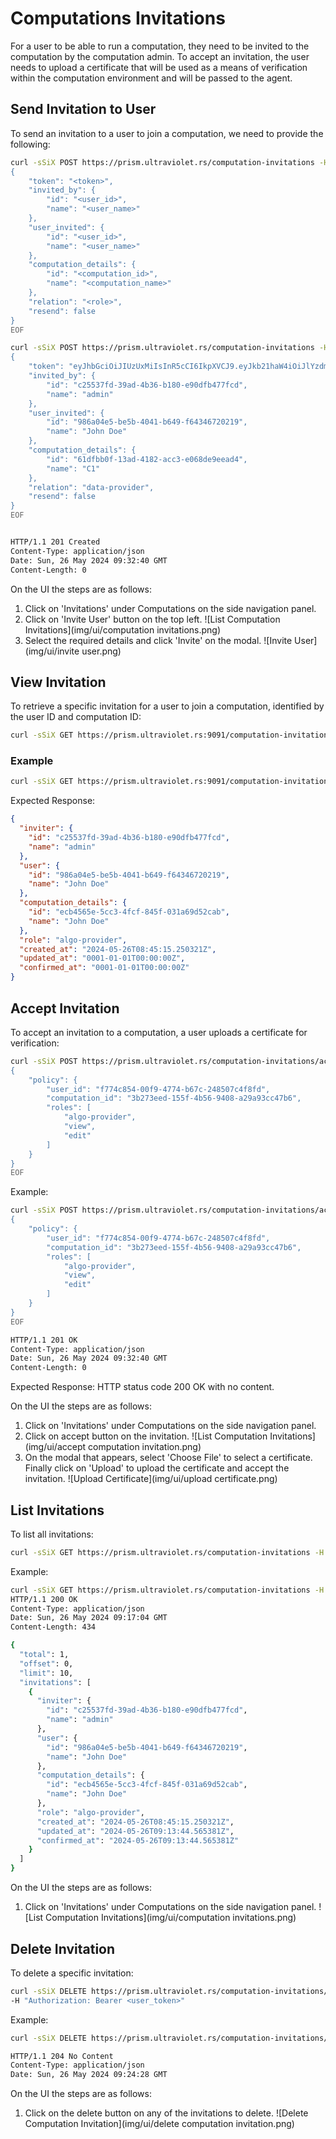 # Computations Invitations

For a user to be able to run a computation, they need to be invited to the computation by the computation admin. To accept an invitation, the user needs to upload a certificate that will be used as a means of verification within the computation environment and will be passed to the agent.

## Send Invitation to User

To send an invitation to a user to join a computation, we need to provide the following:

```bash
curl -sSiX POST https://prism.ultraviolet.rs/computation-invitations -H "Content-Type: application/json" -H "Authorization: Bearer <user_token>" -d @- << EOF
{
    "token": "<token>",
    "invited_by": {
        "id": "<user_id>",
        "name": "<user_name>"
    },
    "user_invited": {
        "id": "<user_id>",
        "name": "<user_name>"
    },
    "computation_details": {
        "id": "<computation_id>",
        "name": "<computation_name>"
    },
    "relation": "<role>",
    "resend": false
}
EOF
```

```bash
curl -sSiX POST https://prism.ultraviolet.rs/computation-invitations -H "Content-Type: application/json" -H "Authorization: Bearer eyJhbGciOiJIUzUxMiIsInR5cCI6IkpXVCJ9.eyJkb21haW4iOiJlYzdmNmI2Mi0zYjBiLTRmNmYtOTI1Zi1jMWYwOWFiMmY4ODMiLCJleHAiOjE3MTY3MTg3MjUsImlhdCI6MTcxNjcxNTEyNSwiaXNzIjoibWFnaXN0cmFsYS5hdXRoIiwic3ViIjoiYzI1NTM3ZmQtMzlhZC00YjM2LWIxODAtZTkwZGZiNDc3ZmNkIiwidHlwZSI6MCwidXNlciI6ImMyNTUzN2ZkLTM5YWQtNGIzNi1iMTgwLWU5MGRmYjQ3N2ZjZCJ9.z7Py3ZwDm0INxosANjIm1slxziUTzD4EcXO1nt26inmSXVdaKSEZd3tGiE-7UHwOkwITsEgFOWBVucMnCFRipQ" -d @- << EOF
{
    "token": "eyJhbGciOiJIUzUxMiIsInR5cCI6IkpXVCJ9.eyJkb21haW4iOiJlYzdmNmI2Mi0zYjBiLTRmNmYtOTI1Zi1jMWYwOWFiMmY4ODMiLCJleHAiOjE3MTY3MTg3MjUsImlhdCI6MTcxNjcxNTEyNSwiaXNzIjoibWFnaXN0cmFsYS5hdXRoIiwic3ViIjoiYzI1NTM3ZmQtMzlhZC00YjM2LWIxODAtZTkwZGZiNDc3ZmNkIiwidHlwZSI6MCwidXNlciI6ImMyNTUzN2ZkLTM5YWQtNGIzNi1iMTgwLWU5MGRmYjQ3N2ZjZCJ9.z7Py3ZwDm0INxosANjIm1slxziUTzD4EcXO1nt26inmSXVdaKSEZd3tGiE-7UHwOkwITsEgFOWBVucMnCFRipQ",
    "invited_by": {
        "id": "c25537fd-39ad-4b36-b180-e90dfb477fcd",
        "name": "admin"
    },
    "user_invited": {
        "id": "986a04e5-be5b-4041-b649-f64346720219",
        "name": "John Doe"
    },
    "computation_details": {
        "id": "61dfbb0f-13ad-4182-acc3-e068de9eead4",
        "name": "C1"
    },
    "relation": "data-provider",
    "resend": false
}
EOF


HTTP/1.1 201 Created
Content-Type: application/json
Date: Sun, 26 May 2024 09:32:40 GMT
Content-Length: 0

```

On the UI the steps are as follows:
1. Click on 'Invitations' under Computations on the side navigation panel.
2. Click on 'Invite User' button on the top left.
![List Computation Invitations](img/ui/computation invitations.png)
3. Select the required details and click 'Invite' on the modal.
![Invite User](img/ui/invite user.png)


## View Invitation

To retrieve a specific invitation for a user to join a computation, identified by the user ID and computation ID:

```bash
curl -sSiX GET https://prism.ultraviolet.rs:9091/computation-invitations/{user_id}/{computation_id} -H "Authorization: Bearer <user_token>"
```

### Example

```bash
curl -sSiX GET https://prism.ultraviolet.rs:9091/computation-invitations/986a04e5-be5b-4041-b649-f64346720219/ecb4565e-5cc3-4fcf-845f-031a69d52cab -H "Authorization: Bearer <user_token>"
```

Expected Response:

```json
{
  "inviter": {
    "id": "c25537fd-39ad-4b36-b180-e90dfb477fcd",
    "name": "admin"
  },
  "user": {
    "id": "986a04e5-be5b-4041-b649-f64346720219",
    "name": "John Doe"
  },
  "computation_details": {
    "id": "ecb4565e-5cc3-4fcf-845f-031a69d52cab",
    "name": "John Doe"
  },
  "role": "algo-provider",
  "created_at": "2024-05-26T08:45:15.250321Z",
  "updated_at": "0001-01-01T00:00:00Z",
  "confirmed_at": "0001-01-01T00:00:00Z"
}
```

## Accept Invitation

To accept an invitation to a computation, a user uploads a certificate for verification:

```bash
curl -sSiX POST https://prism.ultraviolet.rs/computation-invitations/accept -H "Content-Type: application/json" -H "Authorization: Bearer <user_token>" -d @- << EOF
{
    "policy": {
        "user_id": "f774c854-00f9-4774-b67c-248507c4f8fd",
        "computation_id": "3b273eed-155f-4b56-9408-a29a93cc47b6",
        "roles": [
            "algo-provider",
            "view",
            "edit"
        ]
    }
}
EOF
```

Example:

```bash
curl -sSiX POST https://prism.ultraviolet.rs/computation-invitations/accept -H "Content-Type: application/json" -H "Authorization: Bearer eyJhbGciOiJIUzUxMiIsInR5cCI6IkpXVCJ9.eyJkb21haW4iOiJlYzdmNmI2Mi0zYjBiLTRmNmYtOTI1Zi1jMWYwOWFiMmY4ODMiLCJleHAiOjE3MTY3MTg3MjUsImlhdCI6MTcxNjcxNTEyNSwiaXNzIjoibWFnaXN0cmFsYS5hdXRoIiwic3ViIjoiYzI1NTM3ZmQtMzlhZC00YjM2LWIxODAtZTkwZGZiNDc3ZmNkIiwidHlwZSI6MCwidXNlciI6ImMyNTUzN2ZkLTM5YWQtNGIzNi1iMTgwLWU5MGRmYjQ3N2ZjZCJ9.z7Py3ZwDm0INxosANjIm1slxziUTzD4EcXO1nt26inmSXVdaKSEZd3tGiE-7UHwOkwITsEgFOWBVucMnCFRipQ" -d @- << EOF
{
    "policy": {
        "user_id": "f774c854-00f9-4774-b67c-248507c4f8fd",
        "computation_id": "3b273eed-155f-4b56-9408-a29a93cc47b6",
        "roles": [
            "algo-provider",
            "view",
            "edit"
        ]
    }
}
EOF

HTTP/1.1 201 OK
Content-Type: application/json
Date: Sun, 26 May 2024 09:32:40 GMT
Content-Length: 0
```

Expected Response:
HTTP status code 200 OK with no content.


On the UI the steps are as follows:
1. Click on 'Invitations' under Computations on the side navigation panel.
2. Click on accept button on the invitation.
![List Computation Invitations](img/ui/accept computation invitation.png)
3. On the modal that appears, select 'Choose File' to select a certificate. Finally click on 'Upload' to upload the certificate and accept the invitation.
![Upload Certificate](img/ui/upload certificate.png)

## List Invitations

To list all invitations:

```bash
curl -sSiX GET https://prism.ultraviolet.rs/computation-invitations -H "Authorization: Bearer <user_token>"
```

Example:

```bash
curl -sSiX GET https://prism.ultraviolet.rs/computation-invitations -H "Authorization: Bearer eyJhbGciOiJIUzUxMiIsInR5cCI6IkpXVCJ9.eyJkb21haW4iOiJlYzdmNmI2Mi0zYjBiLTRmNmYtOTI1Zi1jMWYwOWFiMmY4ODMiLCJleHAiOjE3MTY3MTU4MjksImlhdCI6MTcxNjcxMjIyOSwiaXNzIjoibWFnaXN0cmFsYS5hdXRoIiwic3ViIjoiYzI1NTM3ZmQtMzlhZC00YjM2LWIxODAtZTkwZGZiNDc3ZmNkIiwidHlwZSI6MCwidXNlciI6ImMyNTUzN2ZkLTM5YWQtNGIzNi1iMTgwLWU5MGRmYjQ3N2ZjZCJ9.qTUPeKdyplEv80eL7DPZUCH7o-UeJeHQSPrk1qYp-0E-WCXfPA7nFjBv759AAuJP82gWqPahNnxuFZ_3HGVB9Q"
HTTP/1.1 200 OK
Content-Type: application/json
Date: Sun, 26 May 2024 09:17:04 GMT
Content-Length: 434

{
  "total": 1,
  "offset": 0,
  "limit": 10,
  "invitations": [
    {
      "inviter": {
        "id": "c25537fd-39ad-4b36-b180-e90dfb477fcd",
        "name": "admin"
      },
      "user": {
        "id": "986a04e5-be5b-4041-b649-f64346720219",
        "name": "John Doe"
      },
      "computation_details": {
        "id": "ecb4565e-5cc3-4fcf-845f-031a69d52cab",
        "name": "John Doe"
      },
      "role": "algo-provider",
      "created_at": "2024-05-26T08:45:15.250321Z",
      "updated_at": "2024-05-26T09:13:44.565381Z",
      "confirmed_at": "2024-05-26T09:13:44.565381Z"
    }
  ]
}
```

On the UI the steps are as follows:
1. Click on 'Invitations' under Computations on the side navigation panel.
![List Computation Invitations](img/ui/computation invitations.png)

## Delete Invitation

To delete a specific invitation:

```bash
curl -sSiX DELETE https://prism.ultraviolet.rs/computation-invitations/{user_id}/{computation_id} \
-H "Authorization: Bearer <user_token>"
```

Example:

```bash
curl -sSiX DELETE https://prism.ultraviolet.rs/computation-invitations/986a04e5-be5b-4041-b649-f64346720219/61dfbb0f-13ad-4182-acc3-e068de9eead4 -H "Authorization: Bearer eyJhbGciOiJIUzUxMiIsInR5cCI6IkpXVCJ9.eyJkb21haW4iOiJlYzdmNmI2Mi0zYjBiLTRmNmYtOTI1Zi1jMWYwOWFiMmY4ODMiLCJleHAiOjE3MTY3MTU4MjksImlhdCI6MTcxNjcxMjIyOSwiaXNzIjoibWFnaXN0cmFsYS5hdXRoIiwic3ViIjoiYzI1NTM3ZmQtMzlhZC00YjM2LWIxODAtZTkwZGZiNDc3ZmNkIiwidHlwZSI6MCwidXNlciI6ImMyNTUzN2ZkLTM5YWQtNGIzNi1iMTgwLWU5MGRmYjQ3N2ZjZCJ9.qTUPeKdyplEv80eL7DPZUCH7o-UeJeHQSPrk1qYp-0E-WCXfPA7nFjBv759AAuJP82gWqPahNnxuFZ_3HGVB9Q"

HTTP/1.1 204 No Content
Content-Type: application/json
Date: Sun, 26 May 2024 09:24:28 GMT

```

On the UI the steps are as follows:
1. Click on the delete button on any of the invitations to delete.
![Delete Computation Invitation](img/ui/delete computation invitation.png)

